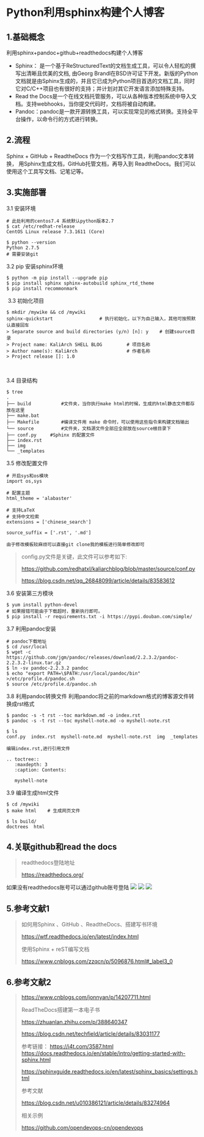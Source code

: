 # Python利用sphinx构建个人博客

## 1.基础概念

利用sphinx+pandoc+github+readthedocs构建个人博客

* Sphinx： 是一个基于ReStructuredText的文档生成工具，可以令人轻松的撰写出清晰且优美的文档, 由Georg Brandl在BSD许可证下开发。新版的Python文档就是由Sphinx生成的，并且它已成为Python项目首选的文档工具，同时它对C/C++项目也有很好的支持；并计划对其它开发语言添加特殊支持。
* Read the Docs是一个在线文档托管服务，可以从各种版本控制系统中导入文档。支持webhooks，当你提交代码时，文档将被自动构建。
* Pandoc：pandoc是一款开源转换工具，可以实现常见的格式转换。支持全平台操作，以命令行的方式进行转换。

## 2.流程
Sphinx + GitHub + ReadtheDocs 作为一个文档写作工具，利用pandoc文本转换， 用Sphinx生成文档，GitHub托管文档，再导入到 ReadtheDocs。我们可以使用这个工具写文档、记笔记等。

## 3.实施部署

3.1 安装环境

```shell
# 此处利用的centos7.4 系统默认python版本2.7
$ cat /etc/redhat-release 
CentOS Linux release 7.3.1611 (Core) 

$ python --version
Python 2.7.5
# 需要安装git
```

3.2 pip 安装sphinx环境

```shell
$ python -m pip install --upgrade pip
$ pip install sphinx sphinx-autobuild sphinx_rtd_theme
$ pip install recommonmark
```


​        3.3 初始化项目

```shell
$ mkdir /mywike && cd /mywiki
sphinx-quickstart                 # 执行初始化，以下为自己输入，其他可按照默认直接回车
> Separate source and build directories (y/n) [n]: y    # 创建source目录
> Project name: KaliArch SHELL BLOG         # 项目名称
> Author name(s): KaliArch                  # 作者名称
> Project release []: 1.0                   
```

​    

3.4 目录结构

```shell
$ tree 
.
├── build           #文件夹，当你执行make html的时候，生成的html静态文件都存放在这里
├── make.bat
├── Makefile        #编译文件用 make 命令时，可以使用这些指令来构建文档输出
└── source          #文件夹，文档源文件全部应全部放在source根目录下
├── conf.py     #Sphinx 的配置文件
├── index.rst
├── img
└── _templates        
```



3.5 修改配置文件

    # 开启sys和os模块
    import os,sys
    
    # 配置主题
    html_theme = 'alabaster'
    
    # 支持LaTeX
    # 支持中文检索
    extensions = ['chinese_search']
    
    source_suffix = ['.rst', '.md']
    
    由于修改模板较麻烦可以直接git clone我的模板进行简单修改即可

> config.py文件是关键，此文件可以参考如下:
>
> https://github.com/redhatxl/kaliarchblog/blob/master/source/conf.py
>
> https://blog.csdn.net/qq_26848099/article/details/83583612
>     



3.6 安装第三方模块

```shell
$ yum install python-devel  
# 如果报错可能由于下载超时，重新执行即可。
$ pip install -r requirements.txt -i https://pypi.douban.com/simple/
```

3.7 利用pandoc安装

```shell
# pandoc下载地址
$ cd /usr/local
$ wget -c https://github.com/jgm/pandoc/releases/download/2.2.3.2/pandoc-2.2.3.2-linux.tar.gz
$ ln -sv pandoc-2.2.3.2 pandoc
$ echo "export PATH=\$PATH:/usr/local/pandoc/bin" >/etc/profile.d/pandoc.sh
$ source /etc/profile.d/pandoc.sh
```

3.8 利用pandoc转换文件
利用pandoc将之前的markdown格式的博客源文件转换成rst格式

```shell
$ pandoc -s -t rst --toc markdown.md -o index.rst
$ pandoc -s -t rst --toc myshell-note.md -o myshell-note.rst

$ ls
conf.py  index.rst  myshell-note.md  myshell-note.rst  img  _templates

编辑index.rst,进行引用文件

.. toctree::
   :maxdepth: 3
   :caption: Contents:

   myshell-note
```



3.9 编译生成html文件

```shell
$ cd /mywiki
$ make html    # 生成网页文件

$ ls build/
doctrees  html
```



## 4.关联github和read the docs

> readthedocs登陆地址
>
> https://readthedocs.org/      
>



如果没有readthedocs账号可以通过github账号登陆
![](../../img/import_read1.png)
![](../../img/import_read2.png)
![](../../img/import_read3.png)





## 5.参考文献1

> 如何用Sphinx 、GitHub 、ReadtheDocs、搭建写书环境
>
> https://wtf.readthedocs.io/en/latest/index.html
>
> 使用Sphinx + reST编写文档
>
> https://www.cnblogs.com/zzqcn/p/5096876.html#_label3_0



## 6.参考文献2
> https://www.cnblogs.com/jonnyan/p/14207711.html
>
> 
>
> ReadTheDocs搭建第一本电子书
>
> https://zhuanlan.zhihu.com/p/388640347
>
> https://blog.csdn.net/techfield/article/details/83031177
>
> 
>
> 参考链接：
> https://i4t.com/3587.html
> https://docs.readthedocs.io/en/stable/intro/getting-started-with-sphinx.html
>
> https://sphinxguide.readthedocs.io/en/latest/sphinx_basics/settings.html
>
> 
>
> 参考文献
>
> https://blog.csdn.net/u010386121/article/details/83274964
>
> 相关示例
>
> https://github.com/opendevops-cn/opendevops